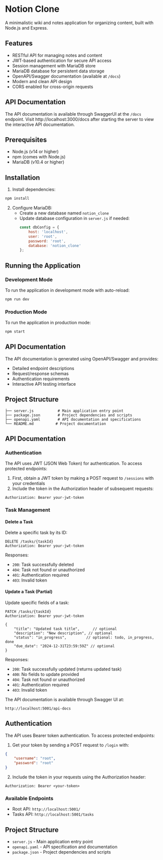# Notion Clone

A minimalistic wiki and notes application for organizing content, built with Node.js and Express.

## Features

- RESTful API for managing notes and content
- JWT-based authentication for secure API access
- Session management with MariaDB store
- MariaDB database for persistent data storage
- OpenAPI/Swagger documentation (available at `/docs`)
- Modern and clean API design
- CORS enabled for cross-origin requests

## API Documentation

The API documentation is available through SwaggerUI at the `/docs` endpoint. Visit http://localhost:3000/docs after starting the server to view the interactive API documentation.

## Prerequisites

- Node.js (v14 or higher)
- npm (comes with Node.js)
- MariaDB (v10.4 or higher)

## Installation

1. Install dependencies:
```bash
npm install
```

2. Configure MariaDB:
   - Create a new database named `notion_clone`
   - Update database configuration in `server.js` if needed:
     ```javascript
     const dbConfig = {
         host: 'localhost',
         user: 'root',
         password: 'root',
         database: 'notion_clone'
     };
     ```

## Running the Application

### Development Mode
To run the application in development mode with auto-reload:
```bash
npm run dev
```

### Production Mode
To run the application in production mode:
```bash
npm start
```

## API Documentation


The API documentation is generated using OpenAPI/Swagger and provides:
- Detailed endpoint descriptions
- Request/response schemas
- Authentication requirements
- Interactive API testing interface

## Project Structure

```
├── server.js           # Main application entry point
├── package.json        # Project dependencies and scripts
├── openapi.yaml        # API documentation and specifications
└── README.md          # Project documentation
```



## API Documentation

### Authentication
The API uses JWT (JSON Web Token) for authentication. To access protected endpoints:

1. First, obtain a JWT token by making a POST request to `/sessions` with your credentials
2. Include the token in the Authorization header of subsequent requests:
```
Authorization: Bearer your-jwt-token
```

### Task Management

#### Delete a Task
Delete a specific task by its ID:
```http
DELETE /tasks/{taskId}
Authorization: Bearer your-jwt-token
```

Responses:
- `200`: Task successfully deleted
- `404`: Task not found or unauthorized
- `401`: Authentication required
- `403`: Invalid token

#### Update a Task (Partial)
Update specific fields of a task:
```http
PATCH /tasks/{taskId}
Authorization: Bearer your-jwt-token

{
    "title": "Updated task title",      // optional
    "description": "New description", // optional
    "status": "in_progress",         // optional: todo, in_progress, done
    "due_date": "2024-12-31T23:59:59Z" // optional
}
```

Responses:
- `200`: Task successfully updated (returns updated task)
- `400`: No fields to update provided
- `404`: Task not found or unauthorized
- `401`: Authentication required
- `403`: Invalid token


The API documentation is available through Swagger UI at:
```
http://localhost:5001/api-docs
```

## Authentication

The API uses Bearer token authentication. To access protected endpoints:

1. Get your token by sending a POST request to `/login` with:
```json
{
    "username": "root",
    "password": "root"
}
```

2. Include the token in your requests using the Authorization header:
```
Authorization: Bearer <your-token>
```

### Available Endpoints

- Root API: `http://localhost:5001/`
- Tasks API: `http://localhost:5001/tasks`


## Project Structure

- `server.js` - Main application entry point
- `openapi.yaml` - API specification and documentation
- `package.json` - Project dependencies and scripts